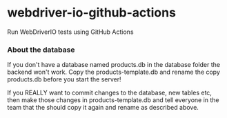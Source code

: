 # webdriver-io-github-actions
Run WebDriverIO tests using GitHub Actions

### About the database
If you don't have a database named products.db in the database folder the backend won't work. Copy the products-template.db and rename the copy products.db before you start the server!

If you REALLY want to commit changes to the database, new tables etc, then make those changes in products-template.db and tell everyone in the team that the should copy it again and rename as described above.